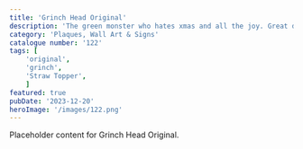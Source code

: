 ```yaml
---
title: 'Grinch Head Original'
description: 'The green monster who hates xmas and all the joy. Great decoration piece.'
category: 'Plaques, Wall Art & Signs'
catalogue number: '122'
tags: [
    'original', 
    'grinch',
    'Straw Topper',
    ]
featured: true
pubDate: '2023-12-20'
heroImage: '/images/122.png'
---
```


Placeholder content for Grinch Head Original.